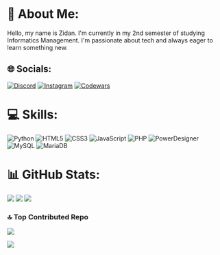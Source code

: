 # 🍃 About Me:
Hello, my name is Zidan. I'm currently in my 2nd semester of studying Informatics Management. I'm passionate about tech and always eager to learn something new.

## 🌐 Socials:

[![Discord](https://img.shields.io/badge/Discord-%235865F2.svg?style=for-the-badge&logo=discord&logoColor=white)](https://discord.gg/yashaa._) [![Instagram](https://img.shields.io/badge/Instagram-E4405F?style=for-the-badge&logo=instagram&logoColor=white)](https://instagram.com/zii.damn) [![Codewars](https://img.shields.io/badge/Codewars-B1361E?style=for-the-badge&logo=Codewars&logoColor=white)](https://www.codewars.com/users/Moch.%20Zidan) 

# 💻 Skills:
![Python](https://img.shields.io/badge/Python-3776AB?style=for-the-badge&logo=python&logoColor=white) ![HTML5](https://img.shields.io/badge/HTML5-E34F26?style=for-the-badge&logo=html5&logoColor=white) ![CSS3](https://img.shields.io/badge/CSS3-%231572B6.svg?style=for-the-badge&logo=css3&logoColor=white) ![JavaScript](https://img.shields.io/badge/JavaScript-F7DF1E?style=for-the-badge&logo=javascript&logoColor=black) ![PHP](https://img.shields.io/badge/PHP-777BB4?style=for-the-badge&logo=php&logoColor=white) ![PowerDesigner](https://img.shields.io/badge/Power%20Designer-4479A1?style=for-the-badge&logo=sap&logoColor=white) ![MySQL](https://img.shields.io/badge/MySQL-4479A1?style=for-the-badge&logo=mysql&logoColor=white) ![MariaDB](https://img.shields.io/badge/MariaDB-003545?style=for-the-badge&logo=mariadb&logoColor=white)

# 📊 GitHub Stats:
![](https://github-readme-stats.vercel.app/api?username=MochZidann&theme=merko&hide_border=true&show_icons=true&include_all_commits=true&count_private=true)
![](https://git-hub-streak-stats.vercel.app/?user=MochZidann&theme=merko&hide_border=true)
![](https://github-readme-stats.vercel.app/api/top-langs/?username=MochZidann&theme=merko&hide_border=true&include_all_commits=true&count_private=false&layout=compact)

### 🔝 Top Contributed Repo
![](https://github-contributor-stats.vercel.app/api?username=MochZidann&limit=5&theme=merko&combine_all_yearly_contributions=true)

[![](https://visitcount.itsvg.in/api?id=MochZidann&icon=0&color=0)](https://visitcount.itsvg.in)
